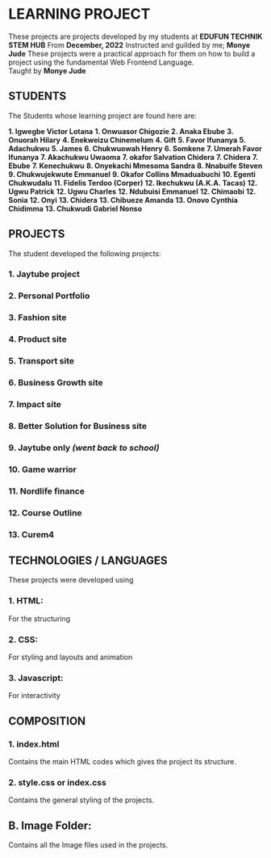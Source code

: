 # LEARNING PROJECT
These projects are projects developed by my students at **EDUFUN TECHNIK STEM HUB** From **December, 2022** 
Instructed and guilded by me; **Monye Jude**
These projects were a practical approach for them on how to build a project using the fundamental Web Frontend Language.  
Taught by **Monye Jude**

## STUDENTS
The Students whose learning project are found here are:

**1. Igwegbe Victor Lotana** 
**1. Onwuasor Chigozie** 
**2. Anaka Ebube**
**3. Onuorah Hilary**
**4. Enekweizu Chinemelum**
**4. Gift**
**5. Favor Ifunanya**
**5. Adachukwu**
**5. James**
**6. Chukwuowah Henry**
**6. Somkene**
**7. Umerah Favor Ifunanya**
**7. Akachukwu Uwaoma**
**7. okafor Salvation Chidera**
**7. Chidera**
**7. Ebube**
**7. Kenechukwu**
**8. Onyekachi Mmesoma Sandra**
**8. Nnabuife Steven**
**9. Chukwujekwute Emmanuel**
**9. Okafor Collins Mmaduabuchi**
**10. Egenti Chukwudalu**
**11. Fidelis Terdoo (Corper)**
**12. Ikechukwu (A.K.A. Tacas)**
**12. Ugwu Patrick**
**12. Ugwu Charles**
**12. Ndubuisi Emmanuel**
**12. Chimaobi**
**12. Sonia**
**12. Onyi**
**13. Chidera**
**13. Chibueze Amanda**
**13. Onovo Cynthia Chidimma**
**13. Chukwudi Gabriel Nonso**

## PROJECTS
The student developed the following projects:

### 1. Jaytube project
### 2. Personal Portfolio
### 3. Fashion site
### 4. Product site
### 5. Transport site
### 6. Business Growth site
### 7. Impact site
### 8. Better Solution for Business site
### 9. Jaytube only _(went back to school)_
### 10. Game warrior
### 11. Nordlife finance
### 12. Course Outline
### 13. Curem4

## TECHNOLOGIES / LANGUAGES
These projects were developed using 
### 1. HTML: 
For the structuring
### 2. CSS:
For styling and layouts and animation
### 3. Javascript:
For interactivity 

## COMPOSITION
### 1. index.html

Contains the main HTML codes which gives the project its structure.

### 2. style.css or index.css

Contains the general styling of the projects.

## B. Image Folder:
Contains all the Image files used in the projects.
